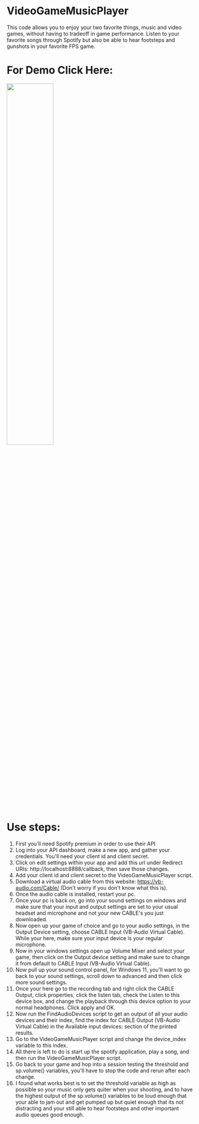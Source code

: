 # VideoGameMusicPlayer
This code allows you to enjoy your two favorite things, music and video games, without having to tradeoff in game performance. Listen to your favorite songs through Spotify but also be able to hear footsteps and gunshots in your favorite FPS game.

# For Demo Click Here:
[<img src="https://img.youtube.com/vi/tPXNFMpF_PM/maxresdefault.jpg" width="50%">](https://youtu.be/tPXNFMpF_PM)

# Use steps:
1. First you'll need Spotify premium in order to use their API
2. Log into your API dashboard, make a new app, and gather your credentials. You'll need your client id and client secret.
3. Click on edit settings within your app and add this url under Redirect URIs: http://localhost:8888/callback, then save those changes.
4. Add your client id and client secret to the VideoGameMusicPlayer script.
5. Download a virtual audio cable from this website: https://vb-audio.com/Cable/ (Don't worry if you don't know what this is).
6. Once the audio cable is installed, restart your pc.
7. Once your pc is back on, go into your sound settings on windows and make sure that your input and output settings are set to your usual headset and microphone and not your new CABLE's you just downloaded.
8. Now open up your game of choice and go to your audio settings, in the Output Device setting, choose CABLE Input (VB-Audio Virtual Cable). While your here, make sure your input device is your regular microphone.
9. Now in your windows settings open up Volume Mixer and select your game, then click on the Output device setting and make sure to change it from default to CABLE Input (VB-Audio Virtual Cable).
10. Now pull up your sound control panel, for Windows 11, you'll want to go back to your sound settings, scroll down to advanced and then click more sound settings. 
11. Once your here go to the recording tab and right click the CABLE Output, click properties, click the listen tab, check the Listen to this device box, and change the playback through this device option to your normal headphones. Click apply and OK.
12. Now run the FindAudioDevices script to get an output of all your audio devices and their index, find the index for CABLE Output (VB-Audio Virtual Cable) in the Available input devices: section of the printed results. 
13. Go to the VideoGameMusicPlayer script and change the device_index variable to this index.
14. All there is left to do is start up the spotify application, play a song, and then run the VideoGameMusicPlayer script.
15. Go back to your game and hop into a session testing the threshold and sp.volume() variables, you'll have to stop the  code and rerun after each change.
16. I found what works best is to set the threshold variable as high as possible so your music only gets quiter when your shooting, and to have the highest output of the sp.volume() variables to be loud enough that your able to jam out and get pumped up but quiet enough that its not distracting and your still able to hear footsteps and other important audio queues good enough.
